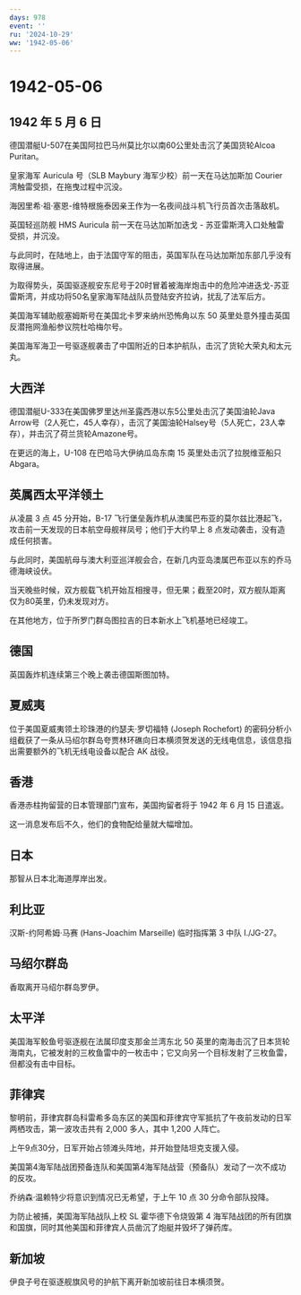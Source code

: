 ```yaml
---
days: 978
event: ''
ru: '2024-10-29'
ww: '1942-05-06'
---
```


# 1942-05-06

## 1942 年 5 月 6 日

德国潜艇U-507在美国阿拉巴马州莫比尔以南60公里处击沉了美国货轮Alcoa
Puritan。

皇家海军 Auricula 号（SLB Maybury 海军少校）前一天在马达加斯加 Courier
湾触雷受损，在拖曳过程中沉没。

海因里希·祖·塞恩-维特根施泰因亲王作为一名夜间战斗机飞行员首次击落敌机。

英国轻巡防舰 HMS Auricula 前一天在马达加斯加迭戈 -
苏亚雷斯湾入口处触雷受损，并沉没。

与此同时，在陆地上，由于法国守军的阻击，英国军队在马达加斯加东部几乎没有取得进展。

为取得势头，英国驱逐舰安东尼号于20时冒着被海岸炮击中的危险冲进迭戈-苏亚雷斯湾，并成功将50名皇家海军陆战队员登陆安齐拉讷，扰乱了法军后方。

美国海军辅助舰塞姆斯号在美国北卡罗来纳州恐怖角以东 50
英里处意外撞击英国反潜拖网渔船参议院杜哈梅尔号。

美国海军海卫一号驱逐舰袭击了中国附近的日本护航队，击沉了货轮大荣丸和太元丸。

## 大西洋

德国潜艇U-333在美国佛罗里达州圣露西港以东5公里处击沉了美国油轮Java
Arrow号（2人死亡，45人幸存），击沉了美国油轮Halsey号（5人死亡，23人幸存），并击沉了荷兰货轮Amazone号。

在更远的海上，U-108 在巴哈马大伊纳瓜岛东南 15 英里处击沉了拉脱维亚船只
Abgara。

## 英属西太平洋领土

从凌晨 3 点 45 分开始，B-17
飞行堡垒轰炸机从澳属巴布亚的莫尔兹比港起飞，攻击前一天发现的日本航空母舰祥凤号；他们于大约早上
8 点发动袭击，没有造成任何损害。

与此同时，美国航母与澳大利亚巡洋舰会合，在新几内亚岛澳属巴布亚以东的乔马德海峡设伏。

当天晚些时候，双方舰载飞机开始互相搜寻，但无果；截至20时，双方舰队距离仅为80英里，仍未发现对方。

在其他地方，位于所罗门群岛图拉吉的日本新水上飞机基地已经竣工。

## 德国

英国轰炸机连续第三个晚上袭击德国斯图加特。

## 夏威夷

位于美国夏威夷领土珍珠港的约瑟夫·罗切福特 (Joseph Rochefort)
的密码分析小组截获了一条从马绍尔群岛夸贾林环礁向日本横须贺发送的无线电信息，该信息指出需要额外的飞机无线电设备以配合
AK 战役。

## 香港

香港赤柱拘留营的日本管理部门宣布，美国拘留者将于 1942 年 6 月 15
日遣返。

这一消息发布后不久，他们的食物配给量就大幅增加。

## 日本

那智从日本北海道厚岸出发。

## 利比亚

汉斯-约阿希姆·马赛 (Hans-Joachim Marseille) 临时指挥第 3 中队 I./JG-27。

## 马绍尔群岛

香取离开马绍尔群岛罗伊。

## 太平洋

美国海军鲛鱼号驱逐舰在法属印度支那金兰湾东北 50
英里的南海击沉了日本货轮海南丸，它被发射的三枚鱼雷中的一枚击中；它又向另一个目标发射了三枚鱼雷，但都没有击中目标。

## 菲律宾

黎明前，菲律宾群岛科雷希多岛东区的美国和菲律宾守军抵抗了午夜前发动的日军两栖攻击，第一波攻击共有
2,000 多人，其中 1,200 人阵亡。

上午9点30分，日军开始占领滩头阵地，并开始登陆坦克支援入侵。

美国第4海军陆战团预备连队和美国第4海军陆战营（预备队）发动了一次不成功的反攻。

乔纳森·温赖特少将意识到情况已无希望，于上午 10 点 30 分命令部队投降。

为防止被捕，美国海军陆战队上校 SL 霍华德下令烧毁第 4
海军陆战团的所有团旗和国旗，同时其他美国和菲律宾人员凿沉了炮艇并毁坏了弹药库。

## 新加坡

伊良子号在驱逐舰旗风号的护航下离开新加坡前往日本横须贺。